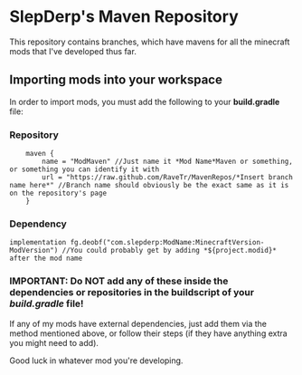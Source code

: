 # SlepDerp's Maven Repository

This repository contains branches, which have mavens for all the minecraft mods that I've developed thus far.

## Importing mods into your workspace

In order to import mods, you must add the following to your **build.gradle** file:

### Repository

```
	maven {
		name = "ModMaven" //Just name it *Mod Name*Maven or something, or something you can identify it with
		url = "https://raw.github.com/RaveTr/MavenRepos/*Insert branch name here*" //Branch name should obviously be the exact same as it is on the repository's page
	}
```

### Dependency

```
implementation fg.deobf("com.slepderp:ModName:MinecraftVersion-ModVersion") //You could probably get by adding *${project.modid}* after the mod name
```

### IMPORTANT: Do NOT add any of these inside the dependencies or repositories in the buildscript of your *build.gradle* file!

If any of my mods have external dependencies, just add them via the method mentioned above, or follow their steps (if they have anything extra you might need to add). 

Good luck in whatever mod you're developing.

